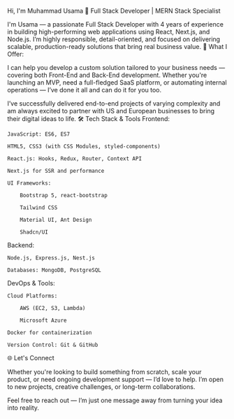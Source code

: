 Hi, I'm Muhammad Usama 👋
Full Stack Developer | MERN Stack Specialist

I'm Usama — a passionate Full Stack Developer with 4 years of experience in building high-performing web applications using React, Next.js, and Node.js. I’m highly responsible, detail-oriented, and focused on delivering scalable, production-ready solutions that bring real business value.
💼 What I Offer:

I can help you develop a custom solution tailored to your business needs — covering both Front-End and Back-End development. Whether you're launching an MVP, need a full-fledged SaaS platform, or automating internal operations — I’ve done it all and can do it for you too.

I’ve successfully delivered end-to-end projects of varying complexity and am always excited to partner with US and European businesses to bring their digital ideas to life.
🛠️ Tech Stack & Tools
Frontend:

    JavaScript: ES6, ES7

    HTML5, CSS3 (with CSS Modules, styled-components)

    React.js: Hooks, Redux, Router, Context API

    Next.js for SSR and performance

    UI Frameworks:

        Bootstrap 5, react-bootstrap

        Tailwind CSS

        Material UI, Ant Design

        Shadcn/UI

Backend:

    Node.js, Express.js, Nest.js

    Databases: MongoDB, PostgreSQL

DevOps & Tools:

    Cloud Platforms:

        AWS (EC2, S3, Lambda)

        Microsoft Azure

    Docker for containerization

    Version Control: Git & GitHub

🌐 Let's Connect

Whether you're looking to build something from scratch, scale your product, or need ongoing development support — I’d love to help. I’m open to new projects, creative challenges, or long-term collaborations.

Feel free to reach out — I’m just one message away from turning your idea into reality.
